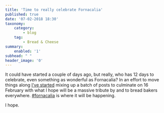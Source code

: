 ```yaml
---
title: 'Time to really celebrate Fornacalia'
published: true
date: '07-02-2018 18:30'
taxonomy:
    category:
        - blog
    tag:
        - Bread & Cheese
summary:
    enabled: '1'
subhead: " "
header_image: '0'
--- 
```


It could have started a couple of days ago, but really, who has 12 days to celebrate, even something as wonderful as Fornacalia? In an effort to move things along [I've started](https://www.fornacalia.com/2018/gearing-up-for-fornacalia/) mixing up a batch of posts to culminate on 16 February with what I hope will be a massive tribute by and to bread bakers everywhere. [#fornacalia](https://twitter.com/hashtag/Fornacalia?src=hash) is where it will be happening.

I hope.
